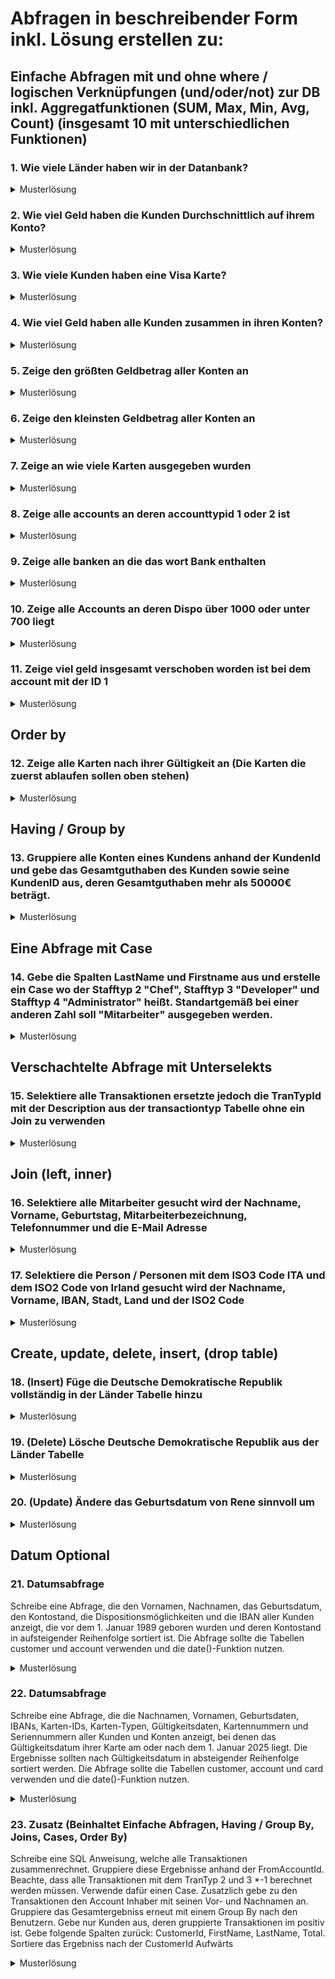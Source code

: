 # Abfragen in beschreibender Form inkl. Lösung erstellen zu: 
## Einfache Abfragen mit und ohne where / logischen Verknüpfungen (und/oder/not) zur DB inkl. Aggregatfunktionen (SUM, Max, Min, Avg, Count) (insgesamt 10 mit unterschiedlichen Funktionen) 

### 1. Wie viele Länder haben wir in der Datanbank?
<details>
  <summary>Musterlösung</summary>
  
```sql
Select Count(*) from Country
```
</details>

### 2. Wie viel Geld haben die Kunden Durchschnittlich auf ihrem Konto?
<details>
  <summary>Musterlösung</summary>
  
```sql
Select AVG(Balance) from Account
```
</details>

### 3. Wie viele Kunden haben eine Visa Karte?
<details>
  <summary>Musterlösung</summary>
  
```sql
SELECT COUNT(*) 
FROM Card
WHERE CardTyp LIKE '%visa%';
```
</details>

### 4. Wie viel Geld haben alle Kunden zusammen in ihren Konten?
<details>
  <summary>Musterlösung</summary>
  
```sql
Select SUM(Balance) from Account
```
</details>

### 5. Zeige den größten Geldbetrag aller Konten an
<details>
  <summary>Musterlösung</summary>
  
```SQL
select max(balance) from account
```
</details>

### 6. Zeige den kleinsten Geldbetrag aller Konten an
<details>
  <summary>Musterlösung</summary>
  
```SQL
select min(balance) from account
```
</details>

### 7. Zeige an wie viele Karten ausgegeben wurden
<details>
  <summary>Musterlösung</summary>
  
```SQL
select count(cardid) from card
```
</details>

### 8. Zeige alle accounts an deren accounttypid 1 oder 2 ist
<details>
  <summary>Musterlösung</summary>
  
```SQL
select * from account
where accounttypid=1 or accounttypid=2
```
</details>

### 9. Zeige alle banken an die das wort Bank enthalten
<details>
  <summary>Musterlösung</summary>
  
```SQL
select * from bank
where name like '%bank%'
```
</details>

### 10. Zeige alle Accounts an deren Dispo über 1000 oder unter 700 liegt
<details>
  <summary>Musterlösung</summary>
  
```SQL
SELECT * FROM account
WHERE dispositions > 1000 or dispositions < 700
```
</details>

### 11. Zeige viel geld insgesamt verschoben worden ist bei dem account mit der ID 1
<details>
  <summary>Musterlösung</summary>
  
```SQL
select SUM(Amount) from transactions
where FromAccountID =1
```
</details>


## Order by
### 12. Zeige alle Karten nach ihrer Gültigkeit an (Die Karten die zuerst ablaufen sollen oben stehen)
<details>
  <summary>Musterlösung</summary>
  
```SQL
select * from card
order by ValidityDate ASC
```
</details>

## Having / Group by 
### 13. Gruppiere alle Konten eines Kundens anhand der KundenId und gebe das Gesamtguthaben des Kunden sowie seine KundenID aus, deren Gesamtguthaben mehr als 50000€ beträgt.
<details>
  <summary>Musterlösung</summary>
  
```sql
Select CustomerID, sum(Balance) as Gesamtguthaben from account
GROUP BY CustomerID
having Gesamtguthaben >= 50000
```
</details>


## Eine Abfrage mit Case 
### 14. Gebe die Spalten LastName und Firstname aus und erstelle ein Case wo der Stafftyp 2 "Chef", Stafftyp 3 "Developer" und Stafftyp 4 "Administrator" heißt. Standartgemäß bei einer anderen Zahl soll "Mitarbeiter" ausgegeben werden.
<details>
  <summary>Musterlösung</summary>
  
```sql
Select LastName, FirstName,
Case
    When AccTypStaffId = 2 Then 'Chef'
    When AccTypStaffId = 3 Then 'Developer'
    When AccTypStaffId = 4 Then 'Administrator'
    ELSE 'Mitarbeiter'
END as Typ
from Staff
```
</details>

## Verschachtelte Abfrage mit Unterselekts
### 15. Selektiere alle Transaktionen ersetzte jedoch die TranTypId mit der Description aus der transactiontyp Tabelle ohne ein Join zu verwenden
<details>
  <summary>Musterlösung</summary>
  
```sql
SELECT TransactionID, FromAccountID, ToAccountID, Amount ,
       (SELECT description
        FROM transactionstyp
        WHERE transactionstyp.TranTypID = transactions.TranTypID) AS Description,
        TransactionDateTime
FROM transactions
```
</details>
  
## Join (left, inner) 
### 16. Selektiere alle Mitarbeiter gesucht wird der Nachname, Vorname, Geburtstag, Mitarbeiterbezeichnung, Telefonnummer und die E-Mail Adresse
<details>
  <summary>Musterlösung</summary>
  
```sql
SELECT S.LastName, S.FirstName, S.Birthdate, ATS.Description, SC.Phonenumber, SC.Mail
FROM Staff AS S
INNER JOIN AccTypStaff ATS on S.AccTypStaffID = ATS.AccTypStaffID
INNER JOIN StaffContact SC on S.StaffID = SC.StaffID
```
  </details>
  
### 17. Selektiere die Person / Personen mit dem ISO3 Code ITA und dem ISO2 Code von Irland gesucht wird der Nachname, Vorname, IBAN, Stadt, Land und der ISO2 Code
<details>
  <summary>Musterlösung</summary>
  
```sql
SELECT Cu.Lastname, Cu.FirstName, A.IBAN, CO.Name, CO.ISO2
FROM Customer AS Cu
JOIN Contact C on C.ContactID = CU.ContactID
JOIN Account A on CU.CustomerID = A.CustomerID
JOIN City CI on C.CityID = CI.CityID
JOIN Country CO on CO.CountryID = CI.CountryID
WHERE ISO3 = 'ITA'
OR ISO2 = 'IE';
```
</details>
  
## Create, update, delete, insert, (drop table)

### 18. (Insert) Füge die Deutsche Demokratische Republik vollständig in der Länder Tabelle hinzu
<details>
  <summary>Musterlösung</summary>
  
```SQL
insert into Country (Name,ISO2,ISO3)
VALUE('Deutsche Demokratische Republik','DD','DDR');
```
</details>

### 19. (Delete) Lösche Deutsche Demokratische Republik aus der Länder Tabelle
<details>
  <summary>Musterlösung</summary>
  
```SQL
DELETE FROM country WHERE ISO3 = 'DDR'
```
</details>

### 20. (Update) Ändere das Geburtsdatum von Rene sinnvoll um
<details>
  <summary>Musterlösung</summary>
  
```SQL
update staff
set Birthdate = "01.01.1993"
where Staffid = 4
```
</details>

## Datum Optional
### 21. Datumsabfrage
Schreibe eine Abfrage, die den Vornamen, Nachnamen, das Geburtsdatum, den Kontostand, die Dispositionsmöglichkeiten und die IBAN aller Kunden anzeigt, die vor dem 1. Januar 1989 geboren wurden und deren Kontostand in aufsteigender Reihenfolge sortiert ist. Die Abfrage sollte die Tabellen customer und account verwenden und die date()-Funktion nutzen.
<details>
  <summary>Musterlösung</summary>
  
```SQL
SELECT
    cu.FirstName, cu.LastName, cu.Birthdate, a.Balance, a.Dispositions, a.IBAN
FROM customer AS cu
JOIN account a ON cu.CustomerID = a.CustomerID
WHERE Birthdate <= date('1989-01-01')
ORDER BY Balance ASC;
```
</details>
  
  
### 22. Datumsabfrage
Schreibe eine Abfrage, die die Nachnamen, Vornamen, Geburtsdaten, IBANs, Karten-IDs, Karten-Typen, Gültigkeitsdaten, Kartennummern und Seriennummern aller Kunden und Konten anzeigt, bei denen das Gültigkeitsdatum ihrer Karte am oder nach dem 1. Januar 2025 liegt. Die Ergebnisse sollten nach Gültigkeitsdatum in absteigender Reihenfolge sortiert werden. Die Abfrage sollte die Tabellen customer, account und card verwenden und die date()-Funktion nutzen.
<details>
  <summary>Musterlösung</summary>
  
```SQL
SELECT
    cu.LastName, cu.FirstName, cu.Birthdate, a.IBAN, ca.CardID,
    ca.CardTyp, ca.ValidityDate, ca.Cardnumber, ca.Serial
FROM customer AS cu
JOIN account a ON cu.CustomerID = a.CustomerID
JOIN card ca ON ca.CardID = a.CardID
WHERE ca.ValidityDate >= date('2025-01-01')
ORDER BY ValidityDate DESC;
```
</details>
  
### 23. Zusatz (Beinhaltet Einfache Abfragen, Having / Group By, Joins, Cases, Order By)
Schreibe eine SQL Anweisung, welche alle Transaktionen zusammenrechnet. Gruppiere diese Ergebnisse anhand der FromAccountId.
Beachte, dass alle Transaktionen mit dem TranTyp 2 und 3 *-1 berechnet werden müssen. Verwende dafür einen Case.
Zusatzlich gebe zu den Transaktionen den Account Inhaber mit seinen Vor- und Nachnamen an.
Gruppiere das Gesamtergebniss erneut mit einem Group By nach den Benutzern.
Gebe nur Kunden aus, deren gruppierte Transaktionen im positiv ist.
Gebe folgende Spalten zurück: CustomerId, FirstName, LastName, Total.
Sortiere das Ergebniss nach der CustomerId Aufwärts
  
<details>
  <summary>Musterlösung</summary>
  
```SQL
Select Balances.CustomerID, Balances.FirstName, Balances.LastName, sum(Balances.Balance) as total
from (
    Select
    c.CustomerID, c.FirstName, c.LastName, Sum(CASE
        WHEN TranTypID in (2, 3) THEN Amount * -1
        ELSE Amount
    END) as Balance
    from transactions
    inner JOIN account a on transactions.FromAccountID = a.AccountID
    inner JOIN customer c on a.CustomerID = c.CustomerID
    group by FromAccountID) as Balances
group by Balances.CustomerID
HAVING total > 0
Order BY CustomerId
```
</details>

